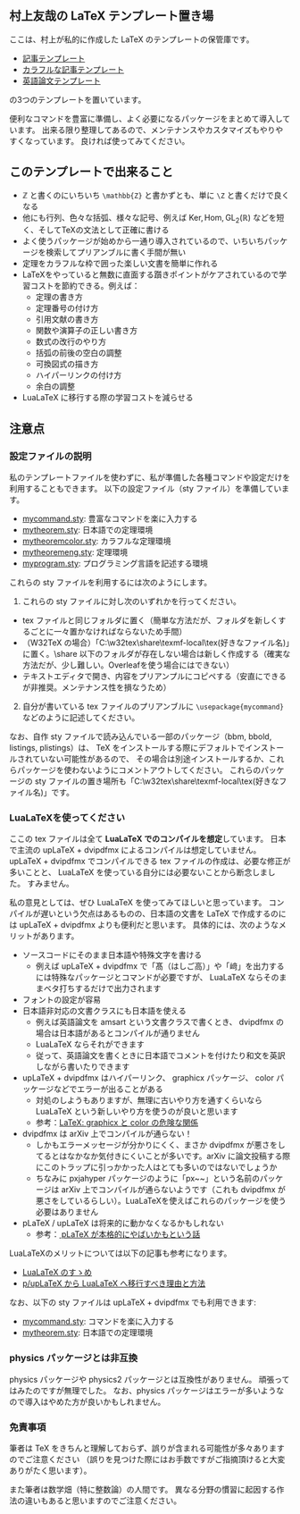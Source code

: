 ## 村上友哉の LaTeX テンプレート置き場

ここは、村上が私的に作成した LaTeX のテンプレートの保管庫です。

* [記事テンプレート](https://github.com/YuyaMurakamiMath/My_TeX_template/blob/main/%E3%83%86%E3%83%B3%E3%83%97%E3%83%AC%E3%83%BC%E3%83%88/%E8%A8%98%E4%BA%8B%E3%83%86%E3%83%B3%E3%83%97%E3%83%AC%E3%83%BC%E3%83%88.pdf)
* [カラフルな記事テンプレート](https://github.com/YuyaMurakamiMath/My_TeX_template/blob/main/%E3%83%86%E3%83%B3%E3%83%97%E3%83%AC%E3%83%BC%E3%83%88/%E3%82%AB%E3%83%A9%E3%83%95%E3%83%AB%E3%81%AA%E8%A8%98%E4%BA%8B%E3%83%86%E3%83%B3%E3%83%97%E3%83%AC%E3%83%BC%E3%83%88.pdf)
* [英語論文テンプレート](https://github.com/YuyaMurakamiMath/My_TeX_template/blob/main/%E3%83%86%E3%83%B3%E3%83%97%E3%83%AC%E3%83%BC%E3%83%88/%E8%AB%96%E6%96%87%E3%83%86%E3%83%B3%E3%83%97%E3%83%AC%E3%83%BC%E3%83%88.pdf)

の3つのテンプレートを置いています。

便利なコマンドを豊富に準備し、よく必要になるパッケージをまとめて導入しています。
出来る限り整理してあるので、メンテナンスやカスタマイズもやりやすくなっています。
良ければ使ってみてください。

## このテンプレートで出来ること

* ℤ と書くのにいちいち `\mathbb{Z}` と書かずとも、単に `\Z` と書くだけで良くなる
* 他にも行列、色々な括弧、様々な記号、例えば $\mathrm{Ker}, \mathrm{Hom}, \mathrm{GL}_2(\mathbb{R})$ などを短く、そしてTeXの文法として正確に書ける
* よく使うパッケージが始めから一通り導入されているので、いちいちパッケージを検索してプリアンブルに書く手間が無い
* 定理をカラフルな枠で囲った楽しい文書を簡単に作れる
* LaTeXをやっていると無数に直面する躓きポイントがケアされているので学習コストを節約できる。例えば：
  * 定理の書き方
  * 定理番号の付け方
  * 引用文献の書き方
  * 関数や演算子の正しい書き方
  * 数式の改行のやり方
  * 括弧の前後の空白の調整
  * 可換図式の描き方
  * ハイパーリンクの付け方
  * 余白の調整
* LuaLaTeX に移行する際の学習コストを減らせる

## 注意点

### 設定ファイルの説明

私のテンプレートファイルを使わずに、私が準備した各種コマンドや設定だけを利用することもできます。
以下の設定ファイル（sty ファイル）を準備しています。

* [mycommand.sty](https://github.com/YuyaMurakamiMath/My_TeX_template/blob/main/%E3%82%B9%E3%82%BF%E3%82%A4%E3%83%AB%E3%83%95%E3%82%A1%E3%82%A4%E3%83%AB/mycommand.sty): 豊富なコマンドを楽に入力する
* [mytheorem.sty](https://github.com/YuyaMurakamiMath/My_TeX_template/blob/main/%E3%82%B9%E3%82%BF%E3%82%A4%E3%83%AB%E3%83%95%E3%82%A1%E3%82%A4%E3%83%AB/mytheorem.sty): 日本語での定理環境
* [mytheoremcolor.sty](https://github.com/YuyaMurakamiMath/My_TeX_template/blob/main/%E3%82%B9%E3%82%BF%E3%82%A4%E3%83%AB%E3%83%95%E3%82%A1%E3%82%A4%E3%83%AB/mytheoremcolor.sty): カラフルな定理環境
* [mytheoremeng.sty](https://github.com/YuyaMurakamiMath/My_TeX_template/blob/main/%E3%82%B9%E3%82%BF%E3%82%A4%E3%83%AB%E3%83%95%E3%82%A1%E3%82%A4%E3%83%AB/mytheoremeng.sty): 定理環境
* [myprogram.sty](https://github.com/YuyaMurakamiMath/My_TeX_template/blob/main/%E3%82%B9%E3%82%BF%E3%82%A4%E3%83%AB%E3%83%95%E3%82%A1%E3%82%A4%E3%83%AB/myprogram.sty): プログラミング言語を記述する環境


これらの sty ファイルを利用するには次のようにします。

1. これらの sty ファイルに対し次のいずれかを行ってください。
  * tex ファイルと同じフォルダに置く（簡単な方法だが、フォルダを新しくするごとに一々置かなければならないため手間）
  * （W32TeX の場合）「C:\w32tex\share\texmf-local\tex\(好きなファイル名)」に置く。\share 以下のフォルダが存在しない場合は新しく作成する（確実な方法だが、少し難しい。Overleafを使う場合にはできない）
  * テキストエディタで開き、内容をプリアンプルにコピペする（安直にできるが非推奨。メンテナンス性を損なうため）
2. 自分が書いている tex ファイルのプリアンブルに `\usepackage{mycommand}` などのように記述してください。

なお、自作 sty ファイルで読み込んでいる一部のパッケージ（bbm, bbold, listings, plistings）は、 TeX をインストールする際にデフォルトでインストールされていない可能性があるので、 その場合は別途インストールするか、これらパッケージを使わないようにコメントアウトしてください。
これらのパッケージの sty ファイルの置き場所も「C:\w32tex\share\texmf-local\tex\(好きなファイル名)」です。

### LuaLaTeXを使ってください

ここの tex ファイルは全て **LuaLaTeX でのコンパイルを想定**しています。
日本で主流の upLaTeX + dvipdfmx によるコンパイルは想定していません。
upLaTeX + dvipdfmx でコンパイルできる tex ファイルの作成は、必要な修正が多いことと、 LuaLaTeX を使っている自分には必要ないことから断念しました。
すみません。

私の意見としては、ぜひ LuaLaTeX を使ってみてほしいと思っています。
コンパイルが遅いという欠点はあるものの、日本語の文書を LaTeX で作成するのには upLaTeX + dvipdfmx よりも便利だと思います。
具体的には、次のようなメリットがあります。
* ソースコードにそのまま日本語や特殊文字を書ける
  * 例えば upLaTeX + dvipdfmx で「髙（はしご高）」や「﨑」を出力するには特殊なパッケージとコマンドが必要ですが、 LuaLaTeX ならそのままベタ打ちするだけで出力されます
* フォントの設定が容易
* 日本語非対応の文書クラスにも日本語を使える
  * 例えば英語論文を amsart という文書クラスで書くとき、 dvipdfmx の場合は日本語があるとコンパイルが通りません
  * LuaLaTeX ならそれができます
  * 従って、英語論文を書くときに日本語でコメントを付けたり和文を英訳しながら書いたりできます
* upLaTeX + dvipdfmx はハイパーリンク、 graphicx パッケージ、 color パッケージなどでエラーが出ることがある
  * 対処のしようもありますが、無理に古いやり方を通すくらいなら LuaLaTeX という新しいやり方を使うのが良いと思います
  * 参考：[LaTeX: graphicx と color の危険な関係](https://qiita.com/zr_tex8r/items/442b75b452b11bee8049)
* dvipdfmx は arXiv 上でコンパイルが通らない！
  * しかもエラーメッセージが分かりにくく、まさか dvipdfmx が悪さをしてるとはなかなか気付きにくいことが多いです。arXiv に論文投稿する際にこのトラップに引っかかった人はとても多いのではないでしょうか
  * ちなみに pxjahyper パッケージのように「px~~」という名前のパッケージは arXiv 上でコンパイルが通らないようです（これも dvipdfmx が悪さをしているらしい）。LuaLaTeXを使えばこれらのパッケージを使う必要はありません
* pLaTeX / upLaTeX は将来的に動かなくなるかもしれない
  * 参考：[
pLaTeX が本格的にやばいかもという話](https://acetaminophen.hatenablog.com/entry/2021/06/18/022108)

LuaLaTeXのメリットについては以下の記事も参考になります。
* [LuaLaTeX のすゝめ](https://qiita.com/Daiji256/items/9afbfa9f822629d3b995)
* [p/upLaTeX から LuaLaTeX へ移行すべき理由と方法](https://www.metaphysica.info/2022/outdated-uplatex/)

なお、以下の sty ファイルは upLaTeX + dvipdfmx でも利用できます:
* [mycommand.sty](https://github.com/YuyaMurakamiMath/My_TeX_template/blob/main/mycommand.sty): コマンドを楽に入力する
* [mytheorem.sty](https://github.com/YuyaMurakamiMath/My_TeX_template/blob/main/mytheorem.sty): 日本語での定理環境

### physics パッケージとは非互換

physics パッケージや physics2 パッケージとは互換性がありません。
頑張ってはみたのですが無理でした。
なお、physics パッケージはエラーが多いようなので導入はやめた方が良いかもしれません。

### 免責事項

筆者は TeX をきちんと理解しておらず、誤りが含まれる可能性が多々ありますのでご注意ください
（誤りを見つけた際にはお手数ですがご指摘頂けると大変ありがたく思います）。

また筆者は数学畑（特に整数論）の人間です。 異なる分野の慣習に起因する作法の違いもあると思いますのでご注意ください。
